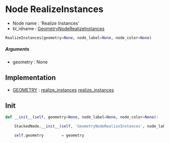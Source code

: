 # Node RealizeInstances

- Node name : 'Realize Instances'
- bl_idname : [GeometryNodeRealizeInstances](https://docs.blender.org/api/current/bpy.types.GeometryNodeRealizeInstances.html)


``` python
RealizeInstances(geometry=None, node_label=None, node_color=None)
```
##### Arguments

- geometry : None

## Implementation

- [GEOMETRY](/docs/GeoNodes/socket_GEOMETRY.md) : [realize_instances](/docs/GeoNodes/socket_GEOMETRY.md#realize_instances) [realize_instances](/docs/GeoNodes/socket_GEOMETRY.md#realize_instances)

## Init

``` python
def __init__(self, geometry=None, node_label=None, node_color=None):

    StackedNode.__init__(self, 'GeometryNodeRealizeInstances', node_label=node_label, node_color=node_color)

    self.geometry        = geometry
```
